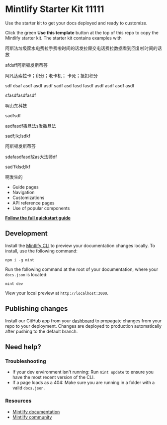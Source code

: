 # Mintlify Starter Kit 11111

Use the starter kit to get your docs deployed and ready to customize.

Click the green **Use this template** button at the top of this repo to copy the Mintlify starter kit. The starter kit contains examples with

阿斯法垃圾筐水电费拉手费啦时间的话发拉屎交电话费拉数据看到回复啦时间的话放

afdsff阿斯顿发斯蒂芬

阿凡达索拉卡；积分；老卡机； 卡死；抵扣积分

sdf dsaf asdf asdf asdf sadf asd fasd fasdf asdf asdf asdf asdf

sfasdfasdfasdf

啊山东科技

sadfsdf

asdfasdf撒旦法s发撒旦法

sadf;lk;lsdkf

阿斯顿发斯蒂芬

sdafasdfasd放as大法师df

sad'fklsd;lkf

啊发生的

- Guide pages
- Navigation
- Customizations
- API reference pages
- Use of popular components

[**Follow the full quickstart guide**](https://starter.mintlify.com/quickstart)

## Development

Install the [Mintlify CLI](https://www.npmjs.com/package/mint) to preview your documentation changes locally. To install, use the following command:

```
npm i -g mint
```

Run the following command at the root of your documentation, where your `docs.json` is located:

```
mint dev
```

View your local preview at `http://localhost:3000`.

## Publishing changes

Install our GitHub app from your [dashboard](https://dashboard.mintlify.com/settings/organization/github-app) to propagate changes from your repo to your deployment. Changes are deployed to production automatically after pushing to the default branch.

## Need help?

### Troubleshooting

- If your dev environment isn't running: Run `mint update` to ensure you have the most recent version of the CLI.
- If a page loads as a 404: Make sure you are running in a folder with a valid `docs.json`.

### Resources

- [Mintlify documentation](https://mintlify.com/docs)
- [Mintlify community](https://mintlify.com/community)